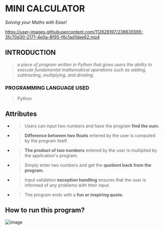 # **MINI CALCULATOR**
_Solving your Maths with Ease!_

https://user-images.githubusercontent.com/112628197/236635595-3fc70d30-2171-4e0a-8f95-f6c1ad1dee62.mp4

## **INTRODUCTION**
> _a piece of program written in Python that gives users the ability to execute fundamental mathematical operations such as adding, subtracting, multiplying, and dividing._ 

### **PROGRAMMING LANGUAGE USED**
> Python

## **Attributes**
- > Users can input two numbers and have the program **find the sum.**
- > **Difference between two floats** entered by the user is computed by the program itself.
- > **The product of two numbers** entered by the user is multiplied by the application's program.
- > Simply enter two numbers and get the **quotient back from the program.**
- > Input validation **exception handling** ensures that the user is informed of any problems with their input.
- > The program ends with a **fun or inspiring quote.**

## **How to run this program?**
![image](https://user-images.githubusercontent.com/112628197/236636130-615443a6-f2c8-4e6d-a3e2-f485705edc22.png)
